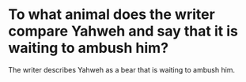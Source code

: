 # To what animal does the writer compare Yahweh and say that it is waiting to ambush him?

The writer describes Yahweh as a bear that is waiting to ambush him.
